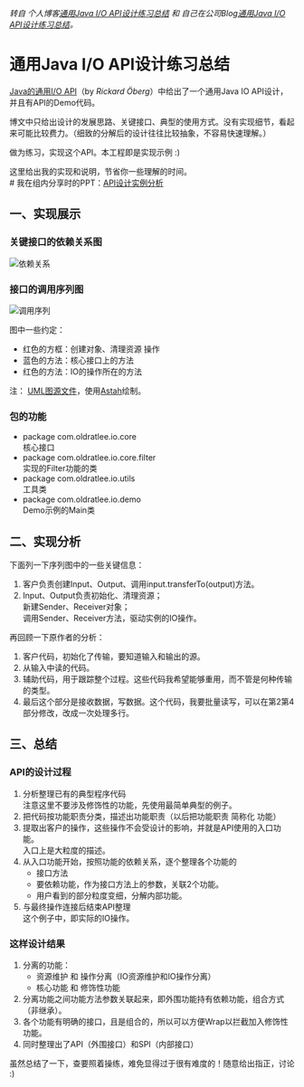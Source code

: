_转自 个人博客[通用Java I/O API设计练习总结](http://oldratlee.com/493/tech/java/java-api-design-exercise.html) 和 自己在公司Blog[通用Java I/O API设计练习总结](http://code.alibabatech.com/blog/architecture_1489/java-api-design-exercise.html)。_

通用Java I/O API设计练习总结
===============================

[Java的通用I/O API](https://github.com/oldratlee/translations/tree/master/generic-io-api-in-java-and-api-design)（by _Rickard Öberg_）中给出了一个通用Java IO API设计，并且有API的Demo代码。

博文中只给出设计的发展思路、关键接口、典型的使用方式。没有实现细节，看起来可能比较费力。（细致的分解后的设计往往比较抽象，不容易快速理解。）

做为练习，实现这个API。本工程即是实现示例 :)

这里给出我的实现和说明，节省你一些理解的时间。   
\# 我在组内分享时的PPT：[API设计实例分析](ApiDesignSampleStudy.pptx)

一、实现展示
---------------------

### 关键接口的依赖关系图

![依赖关系]( interface-dependency.jpg )

### 接口的调用序列图

![调用序列](invocation-sequence.jpg)

图中一些约定：

* 红色的方框：创建对象、清理资源 操作
* 蓝色的方法：核心接口上的方法
* 红色的方法：IO的操作所在的方法

注： [UML图源文件](generic_io_uml.asta)，使用[Astah](http://astah.net/download#community)绘制。

### 包的功能

- package com.oldratlee.io.core  
核心接口
- package com.oldratlee.io.core.filter  
实现的Filter功能的类
- package com.oldratlee.io.utils  
工具类
- package com.oldratlee.io.demo  
Demo示例的Main类

二、实现分析
----------------------

下面列一下序列图中的一些关键信息：

1. 客户负责创建Input、Output、调用input.transferTo(output)方法。
2. Input、Output负责初始化、清理资源；   
新建Sender、Receiver对象；    
调用Sender、Receiver方法，驱动实例的IO操作。

再回顾一下原作者的分析：

1. 客户代码，初始化了传输，要知道输入和输出的源。
1. 从输入中读的代码。
1. 辅助代码，用于跟踪整个过程。这些代码我希望能够重用，而不管是何种传输的类型。
1. 最后这个部分是接收数据，写数据。这个代码，我要批量读写，可以在第2第4部分修改，改成一次处理多行。

三、总结
----------------------

### API的设计过程

1. 分析整理已有的典型程序代码   
注意这里不要涉及修饰性的功能，先使用最简单典型的例子。
1. 把代码按功能职责分类，描述出功能职责（以后把功能职责 简称化 功能）
1. 提取出客户的操作，这些操作不会受设计的影响，并就是API使用的入口功能。   
入口上是大粒度的描述。
1. 从入口功能开始，按照功能的依赖关系，逐个整理各个功能的
	- 接口方法
	- 要依赖功能，作为接口方法上的参数，关联2个功能。
	- 用户看到的部分粒度变细，分解内部功能。
1. 与最终操作连接后结束API整理    
这个例子中，即实际的IO操作。

### 这样设计结果

1. 分离的功能：  
	- 资源维护 和 操作分离（IO资源维护和IO操作分离）
	- 核心功能 和 修饰性功能
2. 分离功能之间功能方法参数关联起来，即外围功能持有依赖功能，组合方式（非继承）。
3. 各个功能有明确的接口，且是组合的，所以可以方便Wrap以拦截加入修饰性功能。
4. 同时整理出了API（外围接口）和SPI（内部接口）

虽然总结了一下，查要照着操练，难免显得过于很有难度的！随意给出指正，讨论 :)
